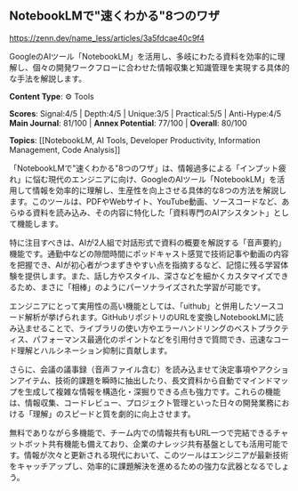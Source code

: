 ## NotebookLMで"速くわかる"8つのワザ

https://zenn.dev/name_less/articles/3a5fdcae40c9f4

GoogleのAIツール「NotebookLM」を活用し、多岐にわたる資料を効率的に理解し、個々の開発ワークフローに合わせた情報収集と知識管理を実現する具体的な手法を解説します。

**Content Type**: ⚙️ Tools

**Scores**: Signal:4/5 | Depth:4/5 | Unique:3/5 | Practical:5/5 | Anti-Hype:4/5
**Main Journal**: 81/100 | **Annex Potential**: 77/100 | **Overall**: 80/100

**Topics**: [[NotebookLM, AI Tools, Developer Productivity, Information Management, Code Analysis]]

「NotebookLMで"速くわかる"8つのワザ」は、情報過多による「インプット疲れ」に悩む現代のエンジニアに向け、GoogleのAIツール「NotebookLM」を活用して情報を効率的に理解し、生産性を向上させる具体的な8つの方法を解説します。このツールは、PDFやWebサイト、YouTube動画、ソースコードなど、あらゆる資料を読み込み、その内容に特化した「資料専門のAIアシスタント」として機能します。

特に注目すべきは、AIが2人組で対話形式で資料の概要を解説する「音声要約」機能です。通勤中などの隙間時間にポッドキャスト感覚で技術記事や動画の内容を把握でき、AIが初心者がつまずきやすい点を指摘するなど、記憶に残る学習体験を提供します。また、話し方やスタイル、深さなどを細かくカスタマイズできるため、まさに「相棒」のようにパーソナライズされた学習が可能です。

エンジニアにとって実用性の高い機能としては、「uithub」と併用したソースコード解析が挙げられます。GitHubリポジトリのURLを変換しNotebookLMに読み込ませることで、ライブラリの使い方やエラーハンドリングのベストプラクティス、パフォーマンス最適化のポイントなどを引用付きで質問でき、迅速なコード理解とハルシネーション抑制に貢献します。

さらに、会議の議事録（音声ファイル含む）を読み込ませて決定事項やアクションアイテム、技術的課題を瞬時に抽出したり、長文資料から自動でマインドマップを生成して複雑な情報を構造化・深掘りできる点も強力です。これらの機能は、情報収集、コードレビュー、プロジェクト管理といった日々の開発業務における「理解」のスピードと質を劇的に向上させます。

無料でありながら多機能で、チーム内での情報共有もURL一つで完結できるチャットボット共有機能も備えており、企業のナレッジ共有基盤としても活用可能です。情報が次々と更新される現代において、このツールはエンジニアが最新技術をキャッチアップし、効率的に課題解決を進めるための強力な武器となるでしょう。